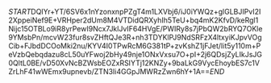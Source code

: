 $START$DQIYr+YT/6SV6x1nYzonxnpPZgT4m1LXVbj6/iJ0iYWQz+glGLBJIPvI2I2XppeiNef9E+VRHper2dUm8M4VTDidQRXyhIh5TeU+bq4mK2KfvD/keRgl1Nijc15OTBLo9iR8yrPewI9Ncx7JklJvIF64HVgE/PWIRy8s7jPbQW2bRYQ7OKle9YMsbPn/mcvW23fur8svZHftQJe3R+nh3TDYKlPJ9NdSRFzX4ltxyiKJpvVOgCib+FJbdDCOoMki2nu/KYV4I0TPwRcM6G381tP+zvKshZ1jFJet/Iit5y110m+PeVzbQebqdazu8cL50uYFwoj2bHy49nje1ONxVxsu7O+pI+2j6QDsjZyLIkJsJG0QltL0BE/vD50XvNcBZWsbEOZxRSIYTj12KNZy+9baLkG9VycEhoybES7c1VZrLhF41wWEmx9upnevb/ZTN3Ii4GGpJMWRzZwn6hY+1A==$END$